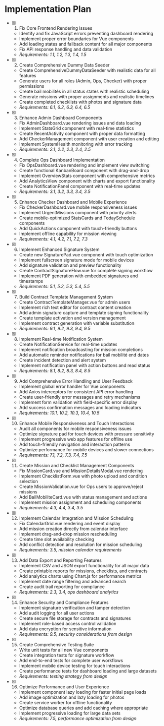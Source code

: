 # Implementation Plan

-   [x] 1. Fix Core Frontend Rendering Issues

    -   Identify and fix JavaScript errors preventing dashboard rendering
    -   Implement proper error boundaries for Vue components
    -   Add loading states and fallback content for all major components
    -   Fix API response handling and data validation
    -   _Requirements: 1.1, 1.2, 1.3, 1.4, 1.5_

-   [x] 2. Create Comprehensive Dummy Data Seeder

    -   Create ComprehensiveDummyDataSeeder with realistic data for all features
    -   Generate users for all roles (Admin, Ops, Checker) with proper permissions
    -   Create bail mobilités in all status states with realistic scheduling
    -   Generate missions with proper assignments and realistic timelines
    -   Create completed checklists with photos and signature data
    -   _Requirements: 6.1, 6.2, 6.3, 6.4, 6.5_

-   [x] 3. Enhance Admin Dashboard Components

    -   Fix AdminDashboard.vue rendering issues and data loading
    -   Implement StatsGrid component with real-time statistics
    -   Create RecentActivity component with proper data formatting
    -   Add CheckerManagement component with user creation and editing
    -   Implement SystemHealth monitoring with error tracking
    -   _Requirements: 2.1, 2.2, 2.3, 2.4, 2.5_

-   [x] 4. Complete Ops Dashboard Implementation

    -   Fix OpsDashboard.vue rendering and implement view switching
    -   Create functional KanbanBoard component with drag-and-drop
    -   Implement OverviewStats component with comprehensive metrics
    -   Add AnalyticsView component with charts and export functionality
    -   Create NotificationPanel component with real-time updates
    -   _Requirements: 3.1, 3.2, 3.3, 3.4, 3.5_

-   [x] 5. Enhance Checker Dashboard and Mobile Experience

    -   Fix CheckerDashboard.vue mobile responsiveness issues
    -   Implement UrgentMissions component with priority alerts
    -   Create mobile-optimized StatsCards and TodaySchedule components
    -   Add QuickActions component with touch-friendly buttons
    -   Implement offline capability for mission viewing
    -   _Requirements: 4.1, 4.2, 7.1, 7.2, 7.3_

-   [x] 6. Implement Enhanced Signature System

    -   Create new SignaturePad.vue component with touch optimization
    -   Implement fullscreen signature mode for mobile devices
    -   Add signature validation and preview functionality
    -   Create ContractSignatureFlow.vue for complete signing workflow
    -   Implement PDF generation with embedded signatures and timestamps
    -   _Requirements: 5.1, 5.2, 5.3, 5.4, 5.5_

-   [x] 7. Build Contract Template Management System

    -   Create ContractTemplateManager.vue for admin users
    -   Implement rich text editor for contract content creation
    -   Add admin signature capture and template signing functionality
    -   Create template activation and version management
    -   Implement contract generation with variable substitution
    -   _Requirements: 9.1, 9.2, 9.3, 9.4, 9.5_

-   [x] 8. Implement Real-time Notification System

    -   Create NotificationService for real-time updates
    -   Implement notification broadcasting for mission completions
    -   Add automatic reminder notifications for bail mobilité end dates
    -   Create incident detection and alert system
    -   Implement notification panel with action buttons and read status
    -   _Requirements: 8.1, 8.2, 8.3, 8.4, 8.5_

-   [x] 9. Add Comprehensive Error Handling and User Feedback

    -   Implement global error handler for Vue components
    -   Add Axios interceptors for consistent API error handling
    -   Create user-friendly error messages and retry mechanisms
    -   Implement form validation with field-specific error display
    -   Add success confirmation messages and loading indicators
    -   _Requirements: 10.1, 10.2, 10.3, 10.4, 10.5_

-   [x] 10. Enhance Mobile Responsiveness and Touch Interactions

    -   Audit all components for mobile responsiveness issues
    -   Optimize signature pad for touch devices with pressure sensitivity
    -   Implement progressive web app features for offline use
    -   Add touch-friendly navigation and interaction patterns
    -   Optimize performance for mobile devices and slower connections
    -   _Requirements: 7.1, 7.2, 7.3, 7.4, 7.5_

-   [x] 11. Create Mission and Checklist Management Components

    -   Fix MissionCard.vue and MissionDetailsModal.vue rendering
    -   Implement ChecklistForm.vue with photo upload and condition selection
    -   Create MissionValidation.vue for Ops users to approve/reject missions
    -   Add BailMobiliteCard.vue with status management and actions
    -   Implement mission assignment and scheduling components
    -   _Requirements: 4.3, 4.4, 3.4, 3.5_

-   [x] 12. Implement Calendar Integration and Mission Scheduling

    -   Fix CalendarGrid.vue rendering and event display
    -   Add mission creation directly from calendar interface
    -   Implement drag-and-drop mission rescheduling
    -   Create time slot availability checking
    -   Add conflict detection and resolution for mission scheduling
    -   _Requirements: 3.5, mission calendar requirements_

-   [x] 13. Add Data Export and Reporting Features

    -   Implement CSV and JSON export functionality for all major data
    -   Create printable reports for missions, checklists, and contracts
    -   Add analytics charts using Chart.js for performance metrics
    -   Implement date range filtering and advanced search
    -   Create audit trail reporting for compliance
    -   _Requirements: 2.3, 3.4, ops dashboard analytics_

-   [x] 14. Enhance Security and Compliance Features

    -   Implement signature verification and tamper detection
    -   Add audit logging for all user actions
    -   Create secure file storage for contracts and signatures
    -   Implement role-based access control validation
    -   Add data encryption for sensitive information
    -   _Requirements: 9.5, security considerations from design_

-   [x] 15. Create Comprehensive Testing Suite

    -   Write unit tests for all new Vue components
    -   Create integration tests for signature workflow
    -   Add end-to-end tests for complete user workflows
    -   Implement mobile device testing for touch interactions
    -   Create performance tests for dashboard loading and large datasets
    -   _Requirements: testing strategy from design_

-   [x] 16. Optimize Performance and User Experience
    -   Implement component lazy loading for faster initial page loads
    -   Add image optimization and lazy loading for photos
    -   Create service worker for offline functionality
    -   Optimize database queries and add caching where appropriate
    -   Implement progressive loading for large data sets
    -   _Requirements: 7.5, performance optimization from design_
